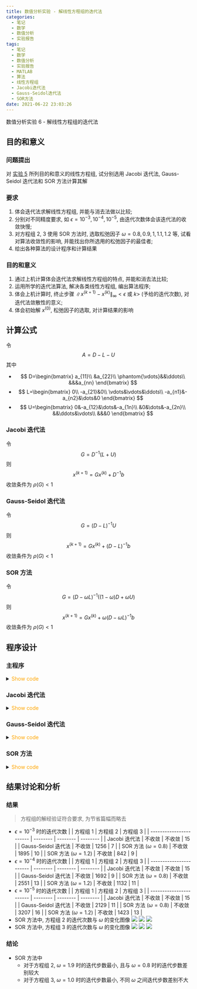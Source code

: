 ```yaml
---
title: 数值分析实验 - 解线性方程组的迭代法
categories:
  - 笔记
  - 数学
  - 数值分析
  - 实验报告
tags:
  - 笔记
  - 数学
  - 数值分析
  - 实验报告
  - MATLAB
  - 算法
  - 线性方程组
  - Jacobi迭代法
  - Gauss-Seidol迭代法
  - SOR方法
date: 2021-06-22 23:03:26
---
```


数值分析实验 6 - 解线性方程组的迭代法

<!-- more -->

## 目的和意义

### 问题提出

对 [实验 5](../0017/) 所列目的和意义的线性方程组, 试分别选用 Jacobi 迭代法, Gauss-Seidol 迭代法和 SOR 方法计算其解

### 要求

1. 体会迭代法求解线性方程组, 并能与消去法做以比较;
1. 分别对不同精度要求, 如 $\epsilon=10^{-3},10^{-4},10^{-5}$, 由迭代次数体会该迭代法的收敛快慢;
1. 对方程组 2, 3 使用 SOR 方法时, 选取松弛因子 $\omega=0.8, 0.9, 1, 1.1, 1.2$ 等, 试看对算法收敛性的影响, 并能找出你所选用的松弛因子的最佳者;
1. 给出各种算法的设计程序和计算结果

### 目的和意义

1. 通过上机计算体会迭代法求解线性方程组的特点, 并能和消去法比较;
1. 运用所学的迭代法算法, 解决各类线性方程组, 编出算法程序;
1. 体会上机计算时, 终止步骤 $\|x^{(k+1)}-x^{(k)}\|_{\infty}<\epsilon$ 或 $k>$ (予给的迭代次数), 对迭代法敛散性的意义;
1. 体会初始解 $x^{(0)}$, 松弛因子的选取, 对计算结果的影响

## 计算公式

令
$$A=D-L-U$$
其中

- $$
  D=\begin{bmatrix}
    a_{11}\\
    &a_{22}\\
    \phantom{\vdots}&&\ddots\\
    &&&a_{nn}
  \end{bmatrix}
  $$
- $$
  L=\begin{bmatrix}
    0\\
    -a_{21}&0\\
    \vdots&\vdots&\ddots\\
    -a_{n1}&-a_{n2}&\dots&0
  \end{bmatrix}
  $$
- $$
  U=\begin{bmatrix}
    0&-a_{12}&\dots&-a_{1n}\\
    &0&\dots&-a_{2n}\\
    &&\ddots&\vdots\\
    &&&0
  \end{bmatrix}
  $$

### Jacobi 迭代法

令
$$G=D^{-1}(L+U)$$
则
$$x^{(k+1)}=Gx^{(k)}+D^{-1}b$$
收敛条件为 $\rho(G)<1$

### Gauss-Seidol 迭代法

令
$$G=(D-L)^{-1}U$$
则
$$x^{(k+1)}=Gx^{(k)}+(D-L)^{-1}b$$
收敛条件为 $\rho(G)<1$

### SOR 方法

令
$$G=(D-\omega L)^{-1}((1-\omega)D+\omega U)$$
则
$$x^{(k+1)}=Gx^{(k)}+\omega(D-\omega L)^{-1}b$$
收敛条件为 $\rho(G)<1$

## 程序设计

### 主程序

<details>
<summary><font color='orange'>Show code</font></summary>

```matlab main.m
% Exp.6

% @Author: Tifa
% @LastEditTime: 2021-06-22 23:03:26

% Data
A = {
[
    4 2 -3 -1 2 1 0 0 0 0;
    8 6 -5 -3 6 5 0 1 0 0;
    4 2 -2 -1 3 2 -1 0 3 1;
    0 -2 1 5 -1 3 -1 1 9 4;
    -4 2 6 -1 6 7 -3 3 2 3;
    8 6 -8 5 7 17 2 6 -3 5;
    0 2 -1 3 -4 2 5 3 0 1;
    16 10 -11 -9 17 34 2 -1 2 2;
    4 6 2 -7 13 9 2 0 12 4;
    0 0 -1 8 -3 -24 -8 6 3 -1;
    ], ...
    [
    4 2 -4 0 2 4 0 0;
    2 2 -1 -2 1 3 2 0;
    -4 -1 14 1 -8 -3 5 6;
    0 -2 1 6 -1 -4 -3 3;
    2 1 -8 -1 22 4 -10 -3;
    4 3 -3 -4 4 11 1 -4;
    0 2 5 -3 -10 1 14 2;
    0 0 6 3 -3 -4 2 19;
    ], ...
        diag(ones(10, 1) * 4) + diag(-ones(9, 1), 1) + diag(-ones(9, 1), -1)
    };

b = {
    [5 12 3 2 3 46 13 38 19 -21]'
    [0 -6 20 23 9 -22 -15 45]'
    [7 5 -13 2 6 -12 14 -4 5 -5]'
    };

now_equ = 2;
now_method = @jacobi;
now_epsi = 1e-4;

if isequal(now_method, @sor)
    omegas=0.8:0.05:1.9;
    [x, k] = sor(A{now_equ}, b{now_equ}, now_epsi, omegas);
    x
    plot(omegas, k)
    grid on
    xlabel('{\omega}')
    ylabel('Steps')
else
    [x, k] = now_method(A{now_equ}, b{now_equ}, now_epsi)
end
```

</details>

### Jacobi 迭代法

<details>
<summary><font color='orange'>Show code</font></summary>

```matlab jacobi.m
function [x, k] = jacobi(A, b, epsi)

    % @Author: Tifa
    % @LastEditTime: 2021-06-22 23:03:26

    G = diag(diag(A)) \ -(tril(A, -1) + triu(A, 1));
    if max(abs(eig(G))) >= 1
        error('Not convergent!');
    end
    k = 1;
    x_pre = ones(length(b), 1);
    b = diag(diag(A)) \ b;
    x = G * x_pre + b;
    while norm(x - x_pre, inf) > epsi
        x_pre = x;
        x = G * x + b;
        k = k + 1;
    end
end
```

</details>

### Gauss-Seidol 迭代法

<details>
<summary><font color='orange'>Show code</font></summary>

```matlab gauss_seidol.m
function [x, k] = gauss_seidol(A, b, epsi)

    % @Author: Tifa
    % @LastEditTime: 2021-06-22 23:03:26

    G = (diag(diag(A)) + tril(A, -1)) \ -triu(A, 1);
    if max(abs(eig(G))) >= 1
      error('Not convergent!');
    end
    k = 1;
    x_pre = ones(length(b), 1);
    b = (diag(diag(A)) + tril(A, -1)) \ b;
    x = G * x_pre + b;
    while norm(x - x_pre, inf) > epsi
        x_pre = x;
        x = G * x + b;
        k = k + 1;
    end
end
```

</details>

### SOR 方法

<details>
<summary><font color='orange'>Show code</font></summary>

```matlab sor.m
function [x, k] = sor(A, b, epsi, omegas)

    % @Author: Tifa
    % @LastEditTime: 2021-06-22 23:03:26

    x = zeros(length(b), length(omegas));
    k = zeros(1, length(omegas));
    for i = 1:length(omegas)
        G = (diag(diag(A)) + omegas(i) * tril(A, -1)) \ ((1 - omegas(i)) * diag(diag(A)) - omegas(i) * triu(A, 1));
        if max(abs(eig(G))) >= 1
            error('Not convergent!');
        end
        k(i) = 1;
        x_pre = ones(length(b), 1);
        b1 = omegas(i) * (diag(diag(A)) + omegas(i) * tril(A, -1)) \ b;
        xx = G * x_pre + b1;
        while norm(xx - x_pre, inf) > epsi
            x_pre = xx;
            xx = G * xx + b1;
            k(i) = k(i) + 1;
        end
        x(:, i) = xx;
    end
end
```

</details>

## 结果讨论和分析

### 结果

> 方程组的解经验证符合要求, 为节省篇幅而略去

- $\epsilon=10^{-3}$ 时的迭代次数
  | | 方程组 1 | 方程组 2 | 方程组 3 |
  | ----------------------- | -------- | -------- | -------- |
  | Jacobi 迭代法 | 不收敛 | 不收敛 | 15 |
  | Gauss-Seidol 迭代法 | 不收敛 | 1256 | 7 |
  | SOR 方法 ($\omega=0.8$) | 不收敛 | 1895 | 10 |
  | SOR 方法 ($\omega=1.2$) | 不收敛 | 842 | 9 |
- $\epsilon=10^{-4}$ 时的迭代次数
  | | 方程组 1 | 方程组 2 | 方程组 3 |
  | ----------------------- | -------- | -------- | -------- |
  | Jacobi 迭代法 | 不收敛 | 不收敛 | 15 |
  | Gauss-Seidol 迭代法 | 不收敛 | 1692 | 9 |
  | SOR 方法 ($\omega=0.8$) | 不收敛 | 2551 | 13 |
  | SOR 方法 ($\omega=1.2$) | 不收敛 | 1132 | 11 |
- $\epsilon=10^{-5}$ 时的迭代次数
  | | 方程组 1 | 方程组 2 | 方程组 3 |
  | ----------------------- | -------- | -------- | -------- |
  | Jacobi 迭代法 | 不收敛 | 不收敛 | 15 |
  | Gauss-Seidol 迭代法 | 不收敛 | 2129 | 11 |
  | SOR 方法 ($\omega=0.8$) | 不收敛 | 3207 | 16 |
  | SOR 方法 ($\omega=1.2$) | 不收敛 | 1423 | 13 |
- SOR 方法中, 方程组 2 的迭代次数与 $\omega$ 的变化图像
  ![](eq2_1e-3.svg)
  ![](eq2_1e-4.svg)
  ![](eq2_1e-5.svg)
- SOR 方法中, 方程组 3 的迭代次数与 $\omega$ 的变化图像
  ![](eq3_1e-3.svg)
  ![](eq3_1e-4.svg)
  ![](eq3_1e-5.svg)

### 结论

- SOR 方法中
  - 对于方程组 2, $\omega=1.9$ 时的迭代步数最小, 且与 $\omega=0.8$ 时的迭代步数差别较大
  - 对于方程组 3, $\omega=1.0$ 时的迭代步数最小, 不同 $\omega$ 之间迭代步数差别不大
